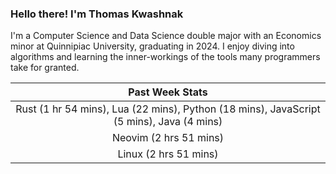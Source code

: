 
### Hello there! I'm Thomas Kwashnak

I'm a Computer Science and Data Science double major with an Economics
minor at Quinnipiac University, graduating in 2024.
I enjoy diving into algorithms and learning the inner-workings of the tools
many programmers take for granted.

| Past Week Stats |
| :---: |
| Rust (1 hr 54 mins), Lua (22 mins), Python (18 mins), JavaScript (5 mins), Java (4 mins) |
| Neovim (2 hrs 51 mins) |
| Linux (2 hrs 51 mins) |

